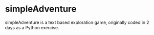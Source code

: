simpleAdventure
===============

simpleAdventure is a text based exploration game, originally coded in 2 days as a Python exercise.